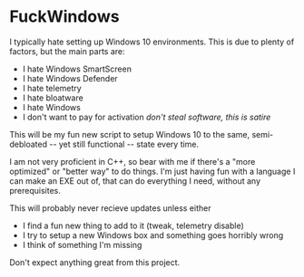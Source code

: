 # FuckWindows

I typically hate setting up Windows 10 environments. This is due to plenty of factors, but the main parts are:
* I hate Windows SmartScreen
* I hate Windows Defender
* I hate telemetry
* I hate bloatware
* I hate Windows
* I don't want to pay for activation *don't steal software, this is satire*

This will be my fun new script to setup Windows 10 to the same, semi-debloated -- yet still functional -- state every time.

I am not very proficient in C++, so bear with me if there's a "more optimized" or "better way" to do things. I'm just having fun with a language I can make an EXE out of, that can do everything I need, without any prerequisites.

This will probably never recieve updates unless either
* I find a fun new thing to add to it (tweak, telemetry disable)
* I try to setup a new Windows box and something goes horribly wrong
* I think of something I'm missing

Don't expect anything great from this project.
